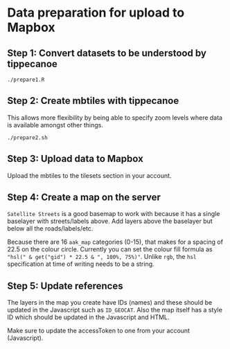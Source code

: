 # Data preparation for upload to Mapbox

## Step 1: Convert datasets to be understood by tippecanoe
```
./prepare1.R
```

## Step 2: Create mbtiles with tippecanoe
This allows more flexibility by being able to specify zoom levels where data is available amongst other things.
```
./prepare2.sh
```

## Step 3: Upload data to Mapbox
Upload the mbtiles to the tilesets section in your account.

## Step 4: Create a map on the server
`Satellite Streets` is a good basemap to work with because it has a single baselayer with streets/labels above.
Add layers above the baselayer but below all the roads/labels/etc.

Because there are 16 `aak_map` categories (0-15), that makes for a spacing of 22.5 on the colour circle. Currently you can set the colour fill formula as `"hsl(" & get("gid") * 22.5 & ", 100%, 75%)"`. Unlike `rgb`, the `hsl` specification at time of writing needs to be a string.

## Step 5: Update references
The layers in the map you create have IDs (names) and these should be updated in the Javascript such as `ID_GEOCAT`. Also the map itself has a style ID which should be updated in the Javascript and HTML.

Make sure to update the accessToken to one from your account (Javascript).
